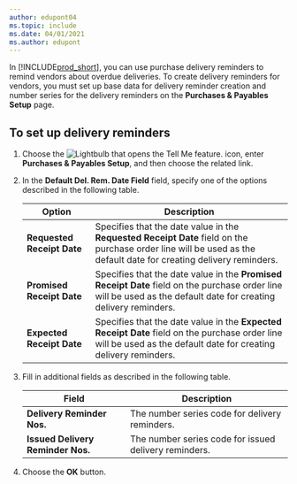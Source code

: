 ```yaml
---
author: edupont04
ms.topic: include
ms.date: 04/01/2021
ms.author: edupont
---
```

In [!INCLUDE[prod_short](../../../includes/prod_short.md)], you can use purchase delivery reminders to remind vendors about overdue deliveries. To create delivery reminders for vendors, you must set up base data for delivery reminder creation and number series for the delivery reminders on the **Purchases & Payables Setup** page.  

## <a name="to-set-up-delivery-reminders"></a><a name="to-set-up-delivery-reminders"></a><a name="to-set-up-delivery-reminders"></a>To set up delivery reminders

1. Choose the ![Lightbulb that opens the Tell Me feature.](../../../media/ui-search/search_small.png "Tell me what you want to do") icon, enter **Purchases & Payables Setup**, and then choose the related link.  
2. In the **Default Del. Rem. Date Field** field, specify one of the options described in the following table.  

    |Option|Description|  
    |----------------------------------|---------------------------------------|  
    |**Requested Receipt Date**|Specifies that the date value in the **Requested Receipt Date** field on the purchase order line will be used as the default date for creating delivery reminders.|  
    |**Promised Receipt Date**|Specifies that the date value in the **Promised Receipt Date** field on the purchase order line will be used as the default date for creating delivery reminders.|  
    |**Expected Receipt Date**|Specifies that the date value in the **Expected Receipt Date** field on the purchase order line will be used as the default date for creating delivery reminders.|  

3. Fill in additional fields as described in the following table.  

    |Field|Description|  
    |---------------------------------|---------------------------------------|  
    |**Delivery Reminder Nos.**|The number series code for delivery reminders.|  
    |**Issued Delivery Reminder Nos.**|The number series code for issued delivery reminders.|  

4. Choose the **OK** button.  
